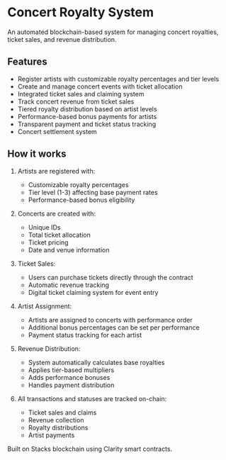 # Concert Royalty System

An automated blockchain-based system for managing concert royalties, ticket sales, and revenue distribution.

## Features

- Register artists with customizable royalty percentages and tier levels
- Create and manage concert events with ticket allocation
- Integrated ticket sales and claiming system
- Track concert revenue from ticket sales
- Tiered royalty distribution based on artist levels
- Performance-based bonus payments for artists
- Transparent payment and ticket status tracking
- Concert settlement system

## How it works

1. Artists are registered with:
   - Customizable royalty percentages
   - Tier level (1-3) affecting base payment rates
   - Performance-based bonus eligibility

2. Concerts are created with:
   - Unique IDs
   - Total ticket allocation
   - Ticket pricing
   - Date and venue information

3. Ticket Sales:
   - Users can purchase tickets directly through the contract
   - Automatic revenue tracking
   - Digital ticket claiming system for event entry

4. Artist Assignment:
   - Artists are assigned to concerts with performance order
   - Additional bonus percentages can be set per performance
   - Payment status tracking for each artist

5. Revenue Distribution:
   - System automatically calculates base royalties
   - Applies tier-based multipliers
   - Adds performance bonuses
   - Handles payment distribution

6. All transactions and statuses are tracked on-chain:
   - Ticket sales and claims
   - Revenue collection
   - Royalty distributions
   - Artist payments

Built on Stacks blockchain using Clarity smart contracts.
